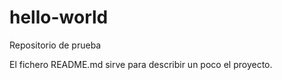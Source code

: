 # hello-world
Repositorio de prueba

El fichero README.md sirve para describir un poco el proyecto.
